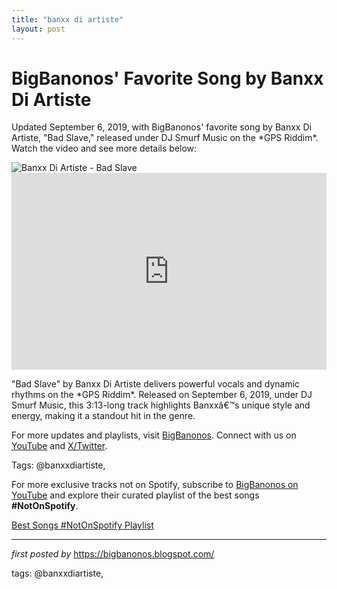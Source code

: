 ```yaml
---
title: "banxx di artiste"
layout: post
---
```

<!-- Post Title -->
<h1 >BigBanonos' Favorite Song by Banxx Di Artiste</h1> <!-- Introductory Text -->
<p >Updated September 6, 2019, with BigBanonos' favorite song by Banxx Di Artiste, "Bad Slave," released under DJ Smurf Music on the *GPS Riddim*. Watch the video and see more details below:</p> <!-- Featured Image -->
<div > <img src="https://jamaica-star.com/sites/default/files/styles/460px/public/media/article_images/2020/11/16/1042238/4171160.jpg?itok=AYG79i2j" alt="Banxx Di Artiste - Bad Slave" />
</div> <!-- YouTube Video Embed -->
<div > <iframe width="100%" height="315" src="https://www.youtube.com/embed/k6RYqBwjD5U" title="Bad Slave" frameborder="0" allow="accelerometer; autoplay; clipboard-write; encrypted-media; gyroscope; picture-in-picture; web-share" referrerpolicy="strict-origin-when-cross-origin" allowfullscreen></iframe>
</div> <!-- Song Information -->
<div > <p>"Bad Slave" by Banxx Di Artiste delivers powerful vocals and dynamic rhythms on the *GPS Riddim*. Released on September 6, 2019, under DJ Smurf Music, this 3:13-long track highlights Banxxâ€™s unique style and energy, making it a standout hit in the genre.</p>
</div> <!-- Footer Links -->
<div > <p>For more updates and playlists, visit <a href="https://bigbanonos.blogspot.com/" target="_blank">BigBanonos</a>. Connect with us on <a href="https://www.youtube.com/@BigBanonos" target="_blank">YouTube</a> and <a href="https://x.com/bigbanonos" target="_blank">X/Twitter</a>.</p>
</div> <!-- Tags -->
<p >Tags: @banxxdiartiste,</p>


<!--Subscribe and Playlist Links-->
<div>
    <p>For more exclusive tracks not on Spotify, subscribe to <a href="https://www.youtube.com/@BigBanonos" target="_blank">BigBanonos on YouTube</a> and explore their curated playlist of the best songs <strong>#NotOnSpotify</strong>.</p>
    <p><a href="https://www.youtube.com/playlist?list=PLtuNtuTatqI0kFahUCbtbfenC_ET5O_tr" target="_blank">Best Songs #NotOnSpotify Playlist<br /></a></p></div>

<hr />

<p><em>first posted by</em> <a href="https://bigbanonos.blogspot.com/" rel="noopener" target="_new">https://bigbanonos.blogspot.com/</a></p>

<p>tags: @banxxdiartiste,</p>
